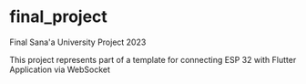 # final_project

Final Sana'a University Project 2023

This project represents part of a template for connecting ESP 32 with Flutter Application via WebSocket
